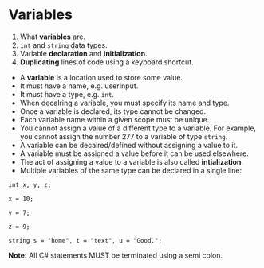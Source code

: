 # Variables
1. What <b>variables</b> are.
2. `int` and `string` data types.
3. Variable <b>declaration</b> and <b>initialization</b>.
4. <b>Duplicating</b> lines of code using a keyboard shortcut. 

- A <b>variable</b> is a location used to store some value.
- It must have a name, e.g. userInput.
- It must have a type, e.g. `int`.
- When decalring a variable, you must specify its name and type.
- Once a variable is declared, its type cannot be changed.
- Each variable name within a given scope must be unique.
- You cannot assign a value of a different type to a variable.
For example, you cannot assign the number 277 to a variable of type `string`.
- A variable can be decalred/defined without assigning a value to it.
- A variable must be assigned a value before it can be used elsewhere.
- The act of assigning a value to a variable is also called 
<b>intialization</b>.
- Multiple variables of the same type can be declared 
in a single line:

```
int x, y, z;

x = 10;

y = 7;

z = 9;

string s = "home", t = "text", u = "Good.";
```

<b>Note:</b> All C# statements MUST be terminated using a semi colon.